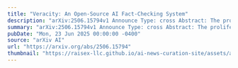 ```yaml
---
title: "Veracity: An Open-Source AI Fact-Checking System"
description: "arXiv:2506.15794v1 Announce Type: cross Abstract: The proliferation of misinformation poses a significant threat to society, exacerbated by the capabilities of generative AI. This demo paper introduces Veracity, an open-source AI system designed to empower individuals to combat misinformation through transparent and accessible fact-checking. Veracity leverages the synergy between Large Language Models (LLMs) and web retrieval agents to analyze user-submitted claims and provide grounded veracity assessments with intuitive explanations. Key features include multilingual support, numerical scoring of claim veracity, and an interactive interface inspired by familiar messaging applications. This paper will showcase Veracity's ability to not only detect misinformation but also explain its reasoning, fostering media literacy and promoting a more informed society."
summary: "arXiv:2506.15794v1 Announce Type: cross Abstract: The proliferation of misinformation poses a significant threat to society, exacerbated by the capabilities of generative AI. This demo paper introduces Veracity, an open-source AI system designed to empower individuals to combat misinformation through transparent and accessible fact-checking. Veracity leverages the synergy between Large Language Models (LLMs) and web retrieval agents to analyze user-submitted claims and provide grounded veracity assessments with intuitive explanations. Key features include multilingual support, numerical scoring of claim veracity, and an interactive interface inspired by familiar messaging applications. This paper will showcase Veracity's ability to not only detect misinformation but also explain its reasoning, fostering media literacy and promoting a more informed society."
pubDate: "Mon, 23 Jun 2025 00:00:00 -0400"
source: "arXiv AI"
url: "https://arxiv.org/abs/2506.15794"
thumbnail: "https://raisex-llc.github.io/ai-news-curation-site/assets/arxiv.png"
---
```


